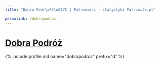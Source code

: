 ```yaml
---
title: "Dobra Podr\xF3\u017C | Patromierz - statystyki Patronite.pl"

permalink: /dobrapodroz
---
```


# [Dobra Podróż](https://patronite.pl/dobrapodroz)

{% include profile.md name="dobrapodroz" prefix="d" %}
